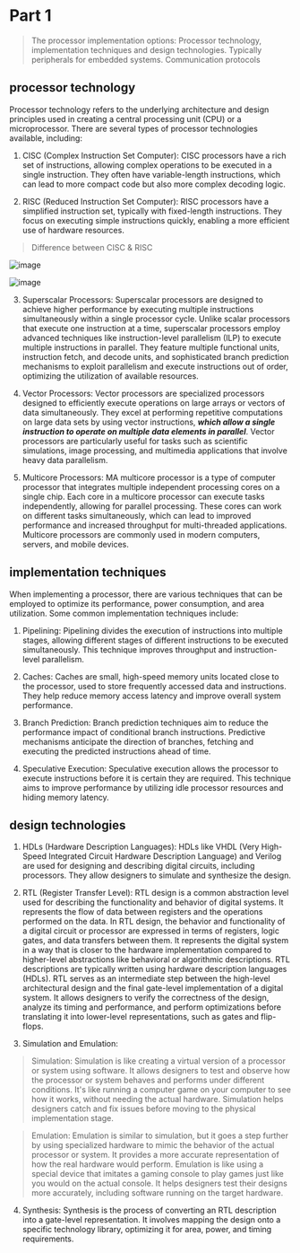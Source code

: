 # Part 1
> The processor implementation options: Processor technology, implementation techniques and design technologies. Typically peripherals for embedded systems. Communication protocols

## processor technology
Processor technology refers to the underlying architecture and design principles used in creating a central processing unit (CPU) or a microprocessor. There are several types of processor technologies available, including:

1. CISC (Complex Instruction Set Computer): CISC processors have a rich set of instructions, allowing complex operations to be executed in a single instruction. They often have variable-length instructions, which can lead to more compact code but also more complex decoding logic.

2. RISC (Reduced Instruction Set Computer): RISC processors have a simplified instruction set, typically with fixed-length instructions. They focus on executing simple instructions quickly, enabling a more efficient use of hardware resources.

 > Difference between CISC & RISC

   ![image](https://github.com/Darwish-md/State-Exam-2023/assets/72353586/f68d46a0-200c-4330-abde-ddea8f7b8ec2)

   ![image](https://github.com/Darwish-md/State-Exam-2023/assets/72353586/c30c4632-e5d6-4154-9458-8569a50608ba)

3. Superscalar Processors: Superscalar processors are designed to achieve higher performance by executing multiple instructions simultaneously within a single processor cycle. Unlike scalar processors that execute one instruction at a time, superscalar processors employ advanced techniques like instruction-level parallelism (ILP) to execute multiple instructions in parallel. They feature multiple functional units, instruction fetch, and decode units, and sophisticated branch prediction mechanisms to exploit parallelism and execute instructions out of order, optimizing the utilization of available resources.

4. Vector Processors: Vector processors are specialized processors designed to efficiently execute operations on large arrays or vectors of data simultaneously. They excel at performing repetitive computations on large data sets by using vector instructions, ***which allow a single instruction to operate on multiple data elements in parallel***. Vector processors are particularly useful for tasks such as scientific simulations, image processing, and multimedia applications that involve heavy data parallelism.

5. Multicore Processors: MA multicore processor is a type of computer processor that integrates multiple independent processing cores on a single chip. Each core in a multicore processor can execute tasks independently, allowing for parallel processing. These cores can work on different tasks simultaneously, which can lead to improved performance and increased throughput for multi-threaded applications. Multicore processors are commonly used in modern computers, servers, and mobile devices.

## implementation techniques
When implementing a processor, there are various techniques that can be employed to optimize its performance, power consumption, and area utilization. Some common implementation techniques include:

1. Pipelining: Pipelining divides the execution of instructions into multiple stages, allowing different stages of different instructions to be executed simultaneously. This technique improves throughput and instruction-level parallelism.

2. Caches: Caches are small, high-speed memory units located close to the processor, used to store frequently accessed data and instructions. They help reduce memory access latency and improve overall system performance.

3. Branch Prediction: Branch prediction techniques aim to reduce the performance impact of conditional branch instructions. Predictive mechanisms anticipate the direction of branches, fetching and executing the predicted instructions ahead of time.

4. Speculative Execution: Speculative execution allows the processor to execute instructions before it is certain they are required. This technique aims to improve performance by utilizing idle processor resources and hiding memory latency.

## design technologies
1. HDLs (Hardware Description Languages): HDLs like VHDL (Very High-Speed Integrated Circuit Hardware Description Language) and Verilog are used for designing and describing digital circuits, including processors. They allow designers to simulate and synthesize the design.

2. RTL (Register Transfer Level): RTL design is a common abstraction level used for describing the functionality and behavior of digital systems. It represents the flow of data between registers and the operations performed on the data. In RTL design, the behavior and functionality of a digital circuit or processor are expressed in terms of registers, logic gates, and data transfers between them. It represents the digital system in a way that is closer to the hardware implementation compared to higher-level abstractions like behavioral or algorithmic descriptions. RTL descriptions are typically written using hardware description languages (HDLs). RTL serves as an intermediate step between the high-level architectural design and the final gate-level implementation of a digital system. It allows designers to verify the correctness of the design, analyze its timing and performance, and perform optimizations before translating it into lower-level representations, such as gates and flip-flops.

3. Simulation and Emulation: 
> Simulation: Simulation is like creating a virtual version of a processor or system using software. It allows designers to test and observe how the processor or system behaves and performs under different conditions. It's like running a computer game on your computer to see how it works, without needing the actual hardware. Simulation helps designers catch and fix issues before moving to the physical implementation stage.

> Emulation: Emulation is similar to simulation, but it goes a step further by using specialized hardware to mimic the behavior of the actual processor or system. It provides a more accurate representation of how the real hardware would perform. Emulation is like using a special device that imitates a gaming console to play games just like you would on the actual console. It helps designers test their designs more accurately, including software running on the target hardware.

4. Synthesis: Synthesis is the process of converting an RTL description into a gate-level representation. It involves mapping the design onto a specific technology library, optimizing it for area, power, and timing requirements.
